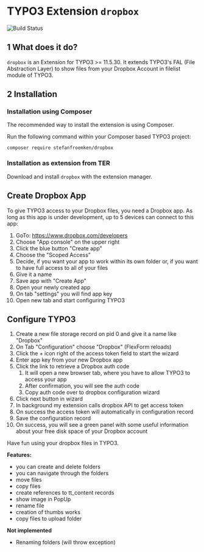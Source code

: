 # TYPO3 Extension `dropbox`

![Build Status](https://github.com/froemken/dropbox/workflows/CI/badge.svg)

## 1 What does it do?

`dropbox` is an Extension for TYPO3 >= 11.5.30.
It extends TYPO3's FAL (File Abstraction Layer) to show files from your
Dropbox Account in filelist module of TYPO3.

## 2 Installation

### Installation using Composer

The recommended way to install the extension is using Composer.

Run the following command within your Composer based TYPO3 project:

```
composer require stefanfroemken/dropbox
```

### Installation as extension from TER

Download and install `dropbox` with the extension manager.

## Create Dropbox App

To give TYPO3 access to your Dropbox files, you need a Dropbox app. As long as this app is under development,
up to 5 devices can connect to this app:

1. GoTo: https://www.dropbox.com/developers
2. Choose "App console" on the upper right
3. Click the blue button "Create app"
4. Choose the "Scoped Access"
5. Decide, if you want your app to work within its own folder or, if you want to have full access to all of your files
6. Give it a name
7. Save app with "Create App"
8. Open your newly created app
9. On tab "settings" you will find app key
10. Open new tab and start configuring TYPO3

## Configure TYPO3

1. Create a new file storage record on pid 0 and give it a name like "Dropbox"
2. On Tab "Configuration" choose "Dropbox" (FlexForm reloads)
3. Click the + icon right of the access token field to start the wizard
4. Enter app key from your new Dropbox app
5. Click the link to retrieve a Dropbox auth code
   1. It will open a new browser tab, where you have to allow TYPO3 to access your app
   2. After confirmation, you will see the auth code
   3. Copy auth code over to dropbox configuration wizard
6. Click next button in wizard
7. In background my extension calls dropbox API to get access token
8. On success the access token will automatically in configuration record
9. Save the configuration record
10. On success, you will see a green panel with some useful information
    about your free disk space of your Dropbox account

Have fun using your dropbox files in TYPO3.

**Features:**

* you can create and delete folders
* you can navigate through the folders
* move files
* copy files
* create references to tt_content records
* show image in PopUp
* rename file
* creation of thumbs works
* copy files to upload folder

**Not implemented**

* Renaming folders (will throw exception)
